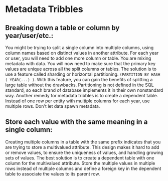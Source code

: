 # Metadata Tribbles

  ## **Breaking down a table or column by year/user/etc.:**   
  You might be trying to split a single column into multiple columns,
  using column names based on distinct values in another attribute.
  For each year or user, you will need to add one more column or table.
  You are mixing metadata with data. You will now need to make sure that
  the primary key values are unique across all the split columns or tables.
  The solution is to use a feature called sharding or horizontal partitioning.
  ```(PARTITION BY HASH ( YEAR(...) )```. With this feature, you can gain the
  benefits of splitting a large table without the drawbacks.
  Partitioning is not defined in the SQL standard, so each brand of database
  implements it in their own nonstandard way.
  Another remedy for metadata tribbles is to create a dependent table.
  Instead of one row per entity with multiple columns for each year,
  use multiple rows. Don't let data spawn metadata.
   
  ## **Store each value with the same meaning in a single column:**   
  Creating multiple columns in a table with the same prefix 
  indicates that you are trying to store a multivalued attribute. 
  This design makes it hard to add or remove values,
  to ensure the uniqueness of values, and handling growing sets of values.
  The best solution is to create a dependent table with one column for the
  multivalued attribute. Store the multiple values in multiple rows instead of
  multiple columns and define a foreign key in the dependent table to associate
  the values to its parent row.